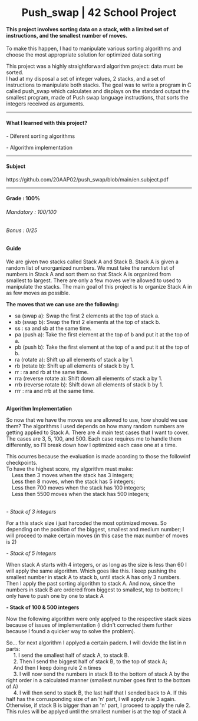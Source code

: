 <h1 align="center"> Push_swap | 42 School Project </h1>
<h4>This project involves sorting data on a stack, with a limited set of instructions, and the smallest number of moves.</h4>
<p>To make this happen, I had to manipulate various sorting algorithms and choose the most appropriate solution for optimized data sorting</p>
<p>This project was a highly straightforward algorithm project: data must be sorted.<br>
I had at my disposal a set of integer values, 2 stacks, and a set of instructions to manipulate both stacks. The goal was to write a program in C called 
push_swap which calculates and displays on the standard output the smallest program, made of Push swap language instructions, that sorts the integers 
received as arguments.</p>

-----

<h4>What I learned with this project?</h4>
<p>- Diferent sorting algorithms</p>
<p>- Algorithm implementation</p>

-----

<h4>Subject</h4>
https://github.com/20AAP02/push_swap/blob/main/en.subject.pdf

-----

<h4>Grade : 100%</h4>
<h6>Mandatory : 100/100</h6>
<h6>Bonus : 0/25</h6>

<h4>Guide</h4>

<p>We are given two stacks called Stack A and Stack B. Stack A is given a random list of unorganized numbers. We must take the random list of 
numbers in Stack A and sort them so that Stack A is organized from smallest to largest. There are only a few moves we’re allowed to used to 
manipulate the stacks. The main goal of this project is to organize Stack A in as few moves as possible.</p>

<b>The moves that we can use are the following:</b>  
- sa (swap a): Swap the first 2 elements at the top of stack a.<br> 
- sb (swap b): Swap the first 2 elements at the top of stack b.<br> 
- ss : sa and sb at the same time.<br> 
- pa (push a): Take the first element at the top of b and put it at the top of a.<br> 
- pb (push b): Take the first element at the top of a and put it at the top of b.<br> 
- ra (rotate a): Shift up all elements of stack a by 1.<br> 
- rb (rotate b): Shift up all elements of stack b by 1.<br> 
- rr : ra and rb at the same time.<br> 
- rra (reverse rotate a): Shift down all elements of stack a by 1.<br> 
- rrb (reverse rotate b): Shift down all elements of stack b by 1.<br> 
- rrr : rra and rrb at the same time.<br><br>

<b>Algorithm Implementation</b>
<p>So now that we have the moves we are allowed to use, how should we use them? The algorithms I used depends on how many random numbers are getting applied to Stack A. There are 4 main test cases that I want to cover. The cases are 3, 5, 100, and 500. Each case requires me to handle them differently, so I’ll break down how I optimized each case one at a time.</p>
<p>This ocurres because the evaluation is made acording to those the followinf checkpoints.<br>To have the highest score, my algorithm must make:<br>
&nbsp;&nbsp;&nbsp;&nbsp;Less then 3 moves when the stack has 3 integers;<br>
&nbsp;&nbsp;&nbsp;&nbsp;Less then 8 moves, when the stack has 5 integers;<br>
&nbsp;&nbsp;&nbsp;&nbsp;Less then 700 moves when the stack has 100 integers;<br>
&nbsp;&nbsp;&nbsp;&nbsp;Less then 5500 moves when the stack has 500 integers;</p><br>
<i>- Stack of 3 integers</i>
<p>For a this stack size i just harcoded the most optimized moves. So depending on the position of the biggest, smallest and medium number; I will
proceed to make certain moves (in this case the max number of moves is 2)</p>
<i>- Stack of 5 integers</i>
<p>When stack A starts with 4 integers, or as long as the size is less than 60 I will apply the same algorithm. Which goes like this. I keep pushing the smallest number in stack A to stack b, until stack A has only 3 numbers. Then I apply the past sorting algorithm to stack A. And now, since the numbers in stack B are ordered from biggest to smallest, top to bottom; I only have to push one by one to stack A</p>
<b>- Stack of 100 & 500 integers</b>
<p>Now the following algorithm were only applyed to the respective stack sizes because of issues of implementation (i didn't corrected them further because I found a quicker way to solve the problem).</p>
<p>So... for next algorithm I applyed a certain padern. I will devide the list in n parts:<br>
&nbsp;&nbsp;&nbsp;&nbsp; 1. I send the smallest half of stack A, to stack B.<br>
&nbsp;&nbsp;&nbsp;&nbsp; 2. Then I send the biggest half of stack B, to the top of stack A;<br>
&nbsp;&nbsp;&nbsp;&nbsp; And then I keep doing rule 2 n times<br>
&nbsp;&nbsp;&nbsp;&nbsp; 3. I will now send the numbers in stack B to the bottom of stack A by the right order in a calculated manner (smallest number goes first to the bottom of A)<br>
&nbsp;&nbsp;&nbsp;&nbsp; 4. I will then send to stack B, the last half that I sended back to A. If this half has the corrusponding size of an 'n' part, I will apply rule 3 again. Otherwise, if stack B is bigger than an 'n' part, I proceed to apply the rule 2.<br>
This rules will be applyed until the smallest number is at the top of stack A</p>
